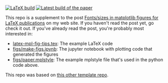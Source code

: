 [![LaTeX build](../../actions/workflows/pdflatex.yml/badge.svg)](../../actions/workflows/pdflatex.yml)
[![Latest build of the paper](https://img.shields.io/badge/PDF-latest-orange.svg?style=flat)](../gh-action-result/pdflatex/latex-mpl-fig-tips.pdf)

This repo is a supplement to the post [Fonts/sizes in matplotlib
figures for LaTeX
publications](https://duetosymmetry.com/code/latex-mpl-fig-tips/) on
my web site.  If you haven't read the post yet, go check it out.  If
you've already read the post, you're probably most interested in:
- [latex-mpl-fig-tips.tex](latex-mpl-fig-tips.tex):  The example LaTeX
  code
- [figs/make-figs.ipynb](figs/make-figs.ipynb):  The jupyter notebook
  with plotting code that generated the figures
- [figs/paper.mplstyle](figs/paper.mplstyle):  The example mplstyle
  file that's used in the python code above.

This repo was based on [this other template repo](https://github.com/duetosymmetry/LaTeX-template).
